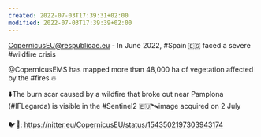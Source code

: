 ```yaml
---
created: 2022-07-03T17:39:31+02:00
modified: 2022-07-03T17:39:39+02:00
---
```


CopernicusEU@respublicae.eu - In June 2022, #Spain 🇪🇸 faced a severe #wildfire crisis

@CopernicusEMS has mapped more than 48,000 ha of vegetation affected by the #fires 🔥

⬇️The burn scar caused by a wildfire that broke out near Pamplona (#IFLegarda) is visible in the #Sentinel2 🇪🇺🛰️image acquired on 2 July 

🐦🔗: https://nitter.eu/CopernicusEU/status/1543502197303943174

